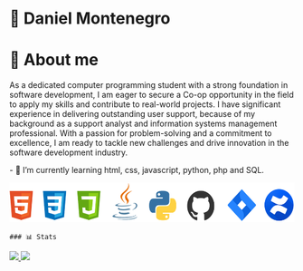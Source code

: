 <!--
### Hi there 👋
**danielmont16/danielmont16** is a ✨ _special_ ✨ repository because its `README.md` (this file) appears on your GitHub profile.

Here are some ideas to get you started:

- 🔭 I’m currently working on ...
- 🌱 I’m currently learning ...
- 👯 I’m looking to collaborate on ...
- 🤔 I’m looking for help with ...
- 💬 Ask me about ...
- 📫 How to reach me: ...
- 😄 Pronouns: ...
- ⚡ Fun fact: ...
-->


<html>
  <head>
    <meta charset="UTF-8">
    <meta name="viewport" content="width=device-width, initial-scale=1.0">
    <meta name="Author" content="Daniel Montenegro">
    <meta name="Description" content="About me Github profile">       
  </head>
  <body>
    <h1> 🚀 Daniel Montenegro</h1>
    <h1> 📓 About me </h1>
    <p>As a dedicated computer programming student with a strong foundation in software development, I am eager to secure a Co-op opportunity in the field to apply my skills and contribute to real-world projects. I have significant experience in delivering outstanding user support, because of my background as a support analyst and information systems management professional. With a passion for problem-solving and a commitment to excellence, I am ready to tackle new challenges and drive innovation in the software development industry.</p>
    <p>- 🌱 I’m currently learning html, css, javascript, python, php and SQL.</p>
    <img src ="images/icons.png" width="550px" height="70px"></img>

    ### 📊 Stats

<div>
   <a href="https://github.com/danielmont16">
   <img height="180em" src="https://github-readme-stats-sigma-five.vercel.app/api?username=danielmont16&show_icons=true&theme=tokyonight&include_all_commits=true&count_private=true"/>
   <img height="180em" src="https://github-readme-stats-sigma-five.vercel.app/api/top-langs/?username=danielmont16&layout=compact&langs_count=6&theme=tokyonight"/>
</div>

#
  </body>

</html>




